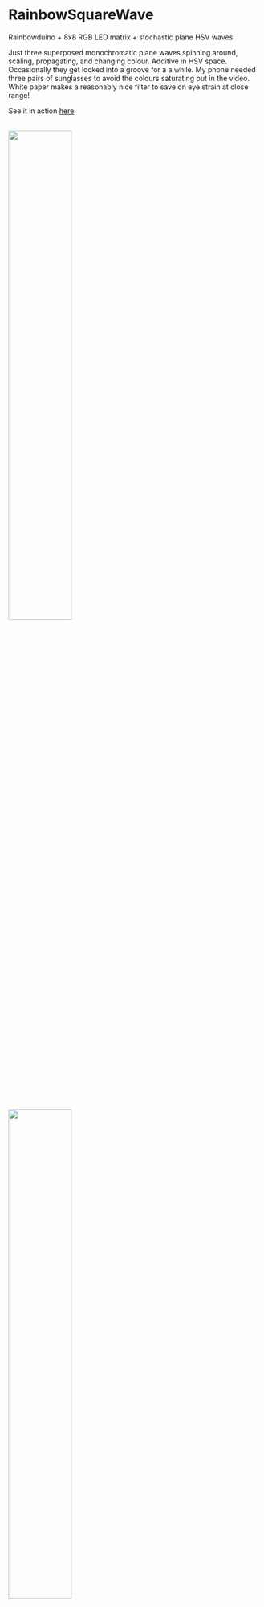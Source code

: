 # RainbowSquareWave
Rainbowduino + 8x8 RGB LED matrix + stochastic plane HSV waves

Just three superposed monochromatic plane waves spinning around, scaling, propagating, and changing colour. Additive in HSV space. Occasionally they get locked into a groove for a a while. My phone needed three pairs of sunglasses to avoid the colours saturating out in the video. White paper makes a reasonably nice filter to save on eye strain at close range!

See it in action <a href=https://youtu.be/Qv-7BX784L8>here</a> 

<br>

<img src="https://user-images.githubusercontent.com/25584653/111889980-249d5300-89dd-11eb-9b7b-79e100cd1d43.jpg" width=50% height=50%>
<img src="https://user-images.githubusercontent.com/25584653/111889981-28c97080-89dd-11eb-91cc-52d93ee11b1c.jpg" width=50% height=50%>
<img src="https://user-images.githubusercontent.com/25584653/111889982-2a933400-89dd-11eb-8ffc-7df3332a1b54.jpg" width=50% height=50%>

